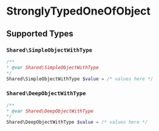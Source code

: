 # StronglyTypedOneOfObject


## Supported Types

### `Shared\SimpleObjectWithType`

```php
/**
* @var Shared\SimpleObjectWithType
*/
Shared\SimpleObjectWithType $value = /* values here */
```

### `Shared\DeepObjectWithType`

```php
/**
* @var Shared\DeepObjectWithType
*/
Shared\DeepObjectWithType $value = /* values here */
```

